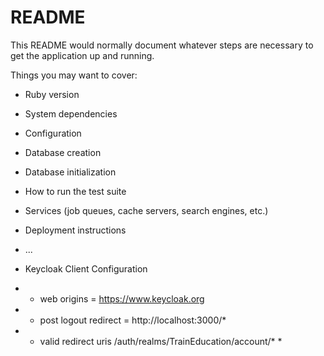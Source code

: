 # README

This README would normally document whatever steps are necessary to get the
application up and running.

Things you may want to cover:

* Ruby version

* System dependencies

* Configuration

* Database creation

* Database initialization

* How to run the test suite

* Services (job queues, cache servers, search engines, etc.)

* Deployment instructions

* ...

* Keycloak Client Configuration
* * web origins = https://www.keycloak.org
* * post logout redirect = http://localhost:3000/*
* * valid redirect uris /auth/realms/TrainEducation/account/* * 
